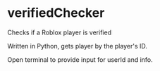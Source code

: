 # verifiedChecker
Checks if a Roblox player is verified

Written in Python, gets player by the player's ID.

Open terminal to provide input for userId and info.

